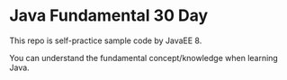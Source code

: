 # Java Fundamental 30 Day

This repo is self-practice sample code by JavaEE 8.

You can understand the fundamental concept/knowledge when learning Java.

